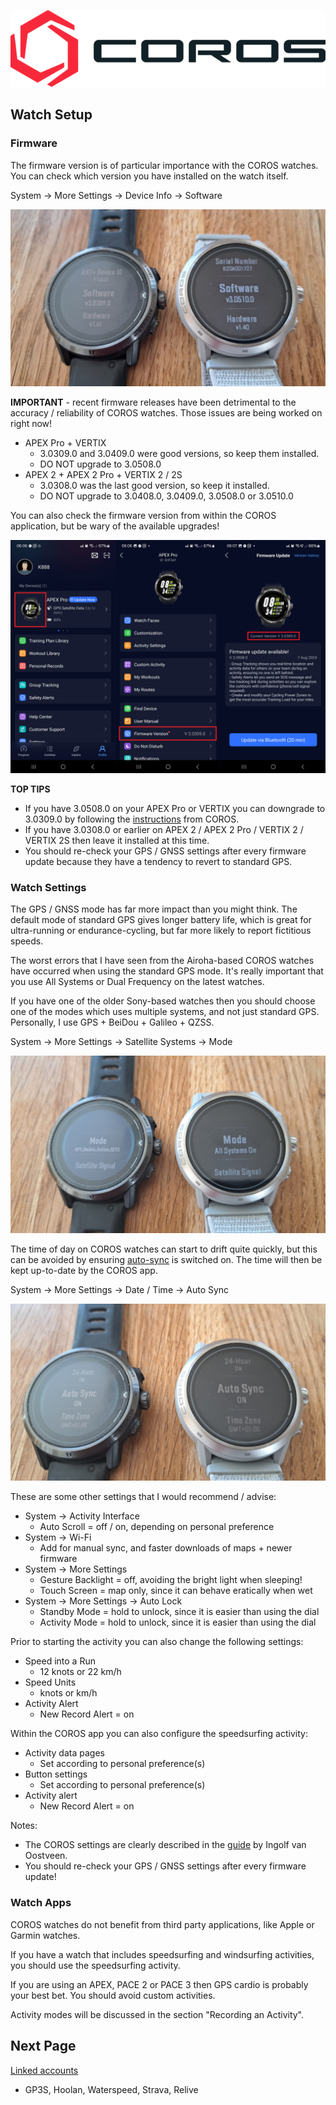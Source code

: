 ![GP3S Logo](../img/COROS_Wearables_Logo.png)



## Watch Setup

### Firmware

The firmware version is of particular importance with the COROS watches. You can check which version you have installed on the watch itself.

System -> More Settings -> Device Info -> Software

![firmware](img/firmware.jpg)



**IMPORTANT** - recent firmware releases have been detrimental to the accuracy / reliability of COROS watches. Those issues are being worked on right now!

- APEX Pro + VERTIX
  - 3.0309.0 and 3.0409.0 were good versions, so keep them installed.
  - DO NOT upgrade to 3.0508.0
- APEX 2 + APEX 2 Pro + VERTIX 2 / 2S
  - 3.0308.0 was the last good version, so keep it installed.
  - DO NOT upgrade to 3.0408.0, 3.0409.0, 3.0508.0 or 3.0510.0



You can also check the firmware version from within the COROS application, but be wary of the available upgrades!

![apex-pro-fw](img/apex-pro-fw.png)



**TOP TIPS**

- If you have 3.0508.0 on your APEX Pro or VERTIX you can downgrade to 3.0309.0 by following the [instructions](https://support.coros.com/hc/en-us/articles/15344945273620-How-to-manually-update-my-COROS-watch) from COROS.
- If you have 3.0308.0 or earlier on APEX 2 / APEX 2 Pro / VERTIX 2 / VERTIX 2S then leave it installed at this time.
- You should re-check your GPS / GNSS settings after every firmware update because they have a tendency to revert to standard GPS.



### Watch Settings

The GPS / GNSS mode has far more impact than you might think. The default mode of standard GPS gives longer battery life, which is great for ultra-running or endurance-cycling, but far more likely to report fictitious speeds.

The worst errors that I have seen from the Airoha-based COROS watches have occurred when using the standard GPS mode. It's really important that you use All Systems or Dual Frequency on the latest watches.

If you have one of the older Sony-based watches then you should choose one of the modes which uses multiple systems, and not just standard GPS. Personally, I use GPS + BeiDou + Galileo + QZSS.

System -> More Settings -> Satellite Systems -> Mode

![satellites](img/satellites.jpg)



The time of day on COROS watches can start to drift quite quickly, but this can be avoided by ensuring [auto-sync](https://support.coros.com/hc/en-us/articles/5859961688212-The-watch-is-not-displaying-the-correct-time) is switched on. The time will then be kept up-to-date by the COROS app.

System -> More Settings -> Date / Time -> Auto Sync

![auto-sync](img/auto-sync.jpg)



These are some other settings that I would recommend / advise:

- System -> Activity Interface
  - Auto Scroll = off / on, depending on personal preference
- System -> Wi-Fi
  - Add for manual sync, and faster downloads of maps + newer firmware
- System -> More Settings
  - Gesture Backlight = off, avoiding the bright light when sleeping!
  - Touch Screen = map only, since it can behave eratically when wet
- System -> More Settings -> Auto Lock
  - Standby Mode = hold to unlock, since it is easier than using the dial
  - Activity Mode = hold to unlock, since it is easier than using the dial



Prior to starting the activity you can also change the following settings:

- Speed into a Run
  - 12 knots or 22 km/h
- Speed Units
  - knots or km/h
- Activity Alert
  - New Record Alert = on



Within the COROS app you can also configure the speedsurfing activity:

- Activity data pages
  - Set according to personal preference(s)
- Button settings
  - Set according to personal preference(s)
- Activity alert
  - New Record Alert = on




Notes:

- The COROS settings are clearly described in the [guide](https://drive.google.com/file/d/1YQbuPNeTJ3ivgykGI4qOz2yzMxxHmD9B/view?usp%3Dsharing) by Ingolf van Oostveen.
- You should re-check your GPS / GNSS settings after every firmware update!



### Watch Apps

COROS watches do not benefit from third party applications, like Apple or Garmin watches.

If you have a watch that includes speedsurfing and windsurfing activities, you should use the speedsurfing activity.

If you are using an APEX, PACE 2 or PACE 3 then GPS cardio is probably your best bet. You should avoid custom activities.

Activity modes will be discussed in the section "Recording an Activity".



## Next Page

[Linked accounts](../accounts/README.md)

- GP3S, Hoolan, Waterspeed, Strava, Relive

